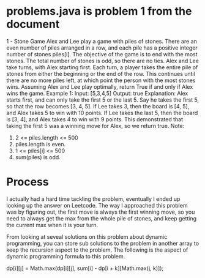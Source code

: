 # problems.java is problem 1 from the document

1 - Stone Game
Alex and Lee play a game with piles of stones.  There are an even number of piles arranged in a row, and each pile has a positive integer number of stones piles[i].
The objective of the game is to end with the most stones.  The total number of stones is odd, so there are no ties.
Alex and Lee take turns, with Alex starting first.  Each turn, a player takes the entire pile of stones from either the beginning or the end of the row.  This continues until there are no more piles left, at which point the person with the most stones wins.
Assuming Alex and Lee play optimally, return True if and only if Alex wins the game.
Example 1:
Input: [5,3,4,5]
Output: true
Explanation: 
Alex starts first, and can only take the first 5 or the last 5.
Say he takes the first 5, so that the row becomes [3, 4, 5].
If Lee takes 3, then the board is [4, 5], and Alex takes 5 to win with 10 points.
If Lee takes the last 5, then the board is [3, 4], and Alex takes 4 to win with 9 points.
This demonstrated that taking the first 5 was a winning move for Alex, so we return true.
Note:
1.	2 <= piles.length <= 500
2.	piles.length is even.
3.	1 <= piles[i] <= 500
4.	sum(piles) is odd.

# Process
I actually had a hard time tackling the problem, eventually I ended up looking up the answer on Leetcode. The way I approached this problem was by figuring out, the first move is always the first winning move, so you need to always get the max from the whole pile of stones, and keep getting the current max when it is your turn. 

From looking at seveal solutions on this problem about dynamic programming, you can store sub solutions to the problem in another array to keep the recursion aspect to the problem. The following is the aspect of dynamic programming formula to this problem.

dp[i][j] = Math.max(dp[i][j], sum[i] - dp[i + k][Math.max(j, k)]);




